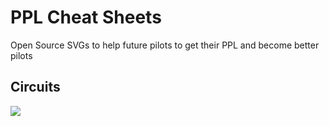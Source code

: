 # PPL Cheat Sheets

Open Source SVGs to help future pilots to get their PPL and become better pilots

## Circuits
![](http://codingtony.com/ppl_cheatsheets/Circuit_24L_CYHU.svg)
